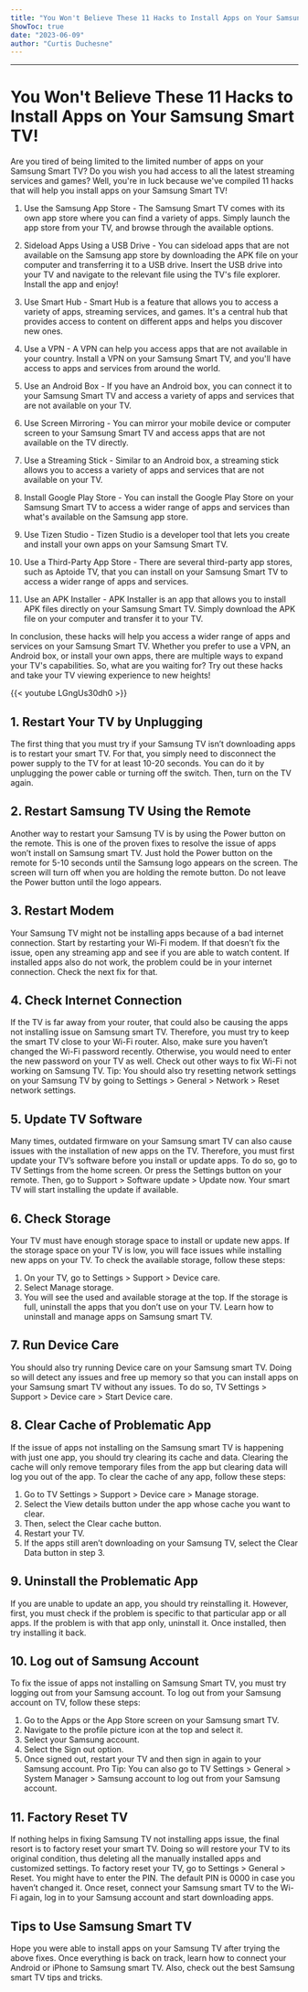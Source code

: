 ```yaml
---
title: "You Won't Believe These 11 Hacks to Install Apps on Your Samsung Smart TV!"
ShowToc: true 
date: "2023-06-09"
author: "Curtis Duchesne"
---
```

*****
# You Won't Believe These 11 Hacks to Install Apps on Your Samsung Smart TV!

Are you tired of being limited to the limited number of apps on your Samsung Smart TV? Do you wish you had access to all the latest streaming services and games? Well, you're in luck because we've compiled 11 hacks that will help you install apps on your Samsung Smart TV!

1. Use the Samsung App Store - The Samsung Smart TV comes with its own app store where you can find a variety of apps. Simply launch the app store from your TV, and browse through the available options.

2. Sideload Apps Using a USB Drive - You can sideload apps that are not available on the Samsung app store by downloading the APK file on your computer and transferring it to a USB drive. Insert the USB drive into your TV and navigate to the relevant file using the TV's file explorer. Install the app and enjoy!

3. Use Smart Hub - Smart Hub is a feature that allows you to access a variety of apps, streaming services, and games. It's a central hub that provides access to content on different apps and helps you discover new ones.

4. Use a VPN - A VPN can help you access apps that are not available in your country. Install a VPN on your Samsung Smart TV, and you'll have access to apps and services from around the world.

5. Use an Android Box - If you have an Android box, you can connect it to your Samsung Smart TV and access a variety of apps and services that are not available on your TV.

6. Use Screen Mirroring - You can mirror your mobile device or computer screen to your Samsung Smart TV and access apps that are not available on the TV directly.

7. Use a Streaming Stick - Similar to an Android box, a streaming stick allows you to access a variety of apps and services that are not available on your TV.

8. Install Google Play Store - You can install the Google Play Store on your Samsung Smart TV to access a wider range of apps and services than what's available on the Samsung app store.

9. Use Tizen Studio - Tizen Studio is a developer tool that lets you create and install your own apps on your Samsung Smart TV.

10. Use a Third-Party App Store - There are several third-party app stores, such as Aptoide TV, that you can install on your Samsung Smart TV to access a wider range of apps and services.

11. Use an APK Installer - APK Installer is an app that allows you to install APK files directly on your Samsung Smart TV. Simply download the APK file on your computer and transfer it to your TV.

In conclusion, these hacks will help you access a wider range of apps and services on your Samsung Smart TV. Whether you prefer to use a VPN, an Android box, or install your own apps, there are multiple ways to expand your TV's capabilities. So, what are you waiting for? Try out these hacks and take your TV viewing experience to new heights!

{{< youtube LGngUs30dh0 >}} 



## 1. Restart Your TV by Unplugging


The first thing that you must try if your Samsung TV isn’t downloading apps is to restart your smart TV. For that, you simply need to disconnect the power supply to the TV for at least 10-20 seconds. You can do it by unplugging the power cable or turning off the switch. Then, turn on the TV again.

 
## 2. Restart Samsung TV Using the Remote


Another way to restart your Samsung TV is by using the Power button on the remote. This is one of the proven fixes to resolve the issue of apps won’t install on Samsung smart TV.
Just hold the Power button on the remote for 5-10 seconds until the Samsung logo appears on the screen. The screen will turn off when you are holding the remote button. Do not leave the Power button until the logo appears.

 
## 3. Restart Modem


Your Samsung TV might not be installing apps because of a bad internet connection. Start by restarting your Wi-Fi modem. If that doesn’t fix the issue, open any streaming app and see if you are able to watch content. If installed apps also do not work, the problem could be in your internet connection. Check the next fix for that. 

 
## 4. Check Internet Connection


If the TV is far away from your router, that could also be causing the apps not installing issue on Samsung smart TV. Therefore, you must try to keep the smart TV close to your Wi-Fi router. Also, make sure you haven’t changed the Wi-Fi password recently. Otherwise, you would need to enter the new password on your TV as well. Check out other ways to fix Wi-Fi not working on Samsung TV. 
Tip: You should also try resetting network settings on your Samsung TV by going to Settings > General > Network > Reset network settings. 

 
## 5. Update TV Software


Many times, outdated firmware on your Samsung smart TV can also cause issues with the installation of new apps on the TV. Therefore, you must first update your TV’s software before you install or update apps.
To do so, go to TV Settings from the home screen. Or press the Settings button on your remote. 
Then, go to Support > Software update > Update now. Your smart TV will start installing the update if available.

 
## 6. Check Storage


Your TV must have enough storage space to install or update new apps. If the storage space on your TV is low, you will face issues while installing new apps on your TV.
To check the available storage, follow these steps:
1. On your TV, go to Settings > Support > Device care.
2. Select Manage storage.
3. You will see the used and available storage at the top. If the storage is full, uninstall the apps that you don’t use on your TV. Learn how to uninstall and manage apps on Samsung smart TV.

 
## 7. Run Device Care


You should also try running Device care on your Samsung smart TV. Doing so will detect any issues and free up memory so that you can install apps on your Samsung smart TV without any issues.
To do so, TV Settings > Support > Device care > Start Device care.

 
## 8. Clear Cache of Problematic App


If the issue of apps not installing on the Samsung smart TV is happening with just one app, you should try clearing its cache and data. Clearing the cache will only remove temporary files from the app but clearing data will log you out of the app.
To clear the cache of any app, follow these steps:
1. Go to TV Settings > Support > Device care > Manage storage.
2. Select the View details button under the app whose cache you want to clear.
3. Then, select the Clear cache button.
4. Restart your TV.
5. If the apps still aren’t downloading on your Samsung TV, select the Clear Data button in step 3.

 
## 9. Uninstall the Problematic App


If you are unable to update an app, you should try reinstalling it. However, first, you must check if the problem is specific to that particular app or all apps. If the problem is with that app only, uninstall it. Once installed, then try installing it back.

 
## 10. Log out of Samsung Account


To fix the issue of apps not installing on Samsung Smart TV, you must try logging out from your Samsung account.
To log out from your Samsung account on TV, follow these steps:
1. Go to the Apps or the App Store screen on your Samsung smart TV.
2. Navigate to the profile picture icon at the top and select it.
3. Select your Samsung account.
4. Select the Sign out option. 
5. Once signed out, restart your TV and then sign in again to your Samsung account.
Pro Tip: You can also go to TV Settings > General > System Manager > Samsung account to log out from your Samsung account.

 
## 11. Factory Reset TV


If nothing helps in fixing Samsung TV not installing apps issue, the final resort is to factory reset your smart TV. Doing so will restore your TV to its original condition, thus deleting all the manually installed apps and customized settings.
To factory reset your TV, go to Settings > General > Reset. You might have to enter the PIN. The default PIN is 0000 in case you haven’t changed it.
Once reset, connect your Samsung smart TV to the Wi-Fi again, log in to your Samsung account and start downloading apps.

 
## Tips to Use Samsung Smart TV


Hope you were able to install apps on your Samsung TV after trying the above fixes. Once everything is back on track, learn how to connect your Android or iPhone to Samsung smart TV. Also, check out the best Samsung smart TV tips and tricks. 




